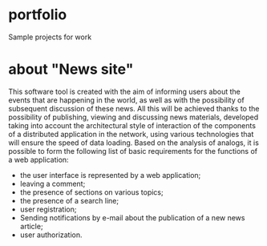 # portfolio
Sample projects for work

# about "News site"
This software tool is created with the aim of informing users about the events that are happening in the world, as well as with the possibility of subsequent discussion of these news. All this will be achieved thanks to the possibility of publishing, viewing and discussing news materials, developed taking into account the architectural style of interaction of the components of a distributed application in the network, using various technologies that will ensure the speed of data loading.
Based on the analysis of analogs, it is possible to form the following list of basic requirements for the functions of a web application:
- the user interface is represented by a web application;
- leaving a comment;
- the presence of sections on various topics;
- the presence of a search line;
- user registration;
- Sending notifications by e-mail about the publication of a new news article;
- user authorization. 
